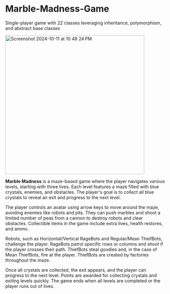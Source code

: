 # Marble-Madness-Game
Single-player game with 22 classes leveraging inheritance, polymorphism, and abstract base classes

<img width="438" alt="Screenshot 2024-10-11 at 10 48 24 PM" src="https://github.com/user-attachments/assets/c4f5c1cb-38c5-43de-91b1-b19ddf0a4172">

**Marble Madness** is a maze-based game where the player navigates various levels, starting with three lives. Each level features a maze filled with blue crystals, enemies, and obstacles. The player's goal is to collect all blue crystals to reveal an exit and progress to the next level.

The player controls an avatar using arrow keys to move around the maze, avoiding enemies like robots and pits. They can push marbles and shoot a limited number of peas from a cannon to destroy robots and clear obstacles. Collectible items in the game include extra lives, health restores, and ammo.

Robots, such as Horizontal/Vertical RageBots and Regular/Mean ThiefBots, challenge the player. RageBots patrol specific rows or columns and shoot if the player crosses their path. ThiefBots steal goodies and, in the case of Mean ThiefBots, fire at the player. ThiefBots are created by factories throughout the maze.

Once all crystals are collected, the exit appears, and the player can progress to the next level. Points are awarded for collecting crystals and exiting levels quickly. The game ends when all levels are completed or the player runs out of lives.




